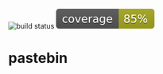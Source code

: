 ![build status](../../actions/workflows/build.yml/badge.svg) ![coverage](./coverage.svg)

# pastebin
